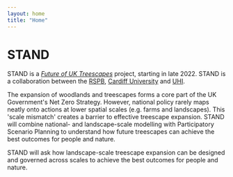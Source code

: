 ```yaml
---
layout: home
title: "Home"
---
```

     
# STAND 
STAND is a [*Future of UK Treescapes*](https://www.uktreescapes.org/) project, starting in late 2022. STAND is a collaboration between the [RSPB](https://www.rspb.org.uk/our-work/conservation/centre-for-conservation-science/), [Cardiff University](https://www.cardiff.ac.uk/social-sciences) and [UHI](https://www.inverness.uhi.ac.uk/research/forestry-and-conservation-group/).

The expansion of woodlands and treescapes forms a core part of the UK Government's Net Zero Strategy. However, national policy rarely maps neatly onto actions at lower spatial scales (e.g. farms and landscapes). This 'scale mismatch' creates a barrier to effective treescape expansion. STAND will combine national- and landscape-scale modelling with Participatory Scenario Planning to understand how future treescapes can achieve the best outcomes for people and nature. 

STAND will ask how landscape-scale treescape expansion can be designed and governed across scales to achieve the best outcomes for people and nature. 
